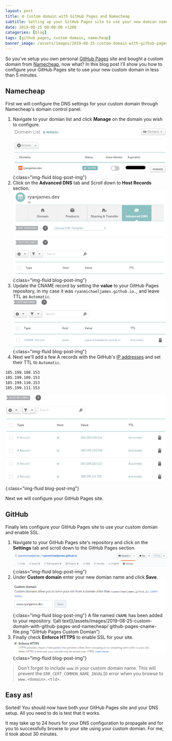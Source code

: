 ```yaml
---
layout: post
title: 🌐 Custom domain with GitHub Pages and Namecheap
subtitle: Setting up your GitHub Pages site to use your new domian name you bought from Namecheap
date: 2019-08-25 00:00:00 +1200
categories: [blog]
tags: [github pages, custom domain, namecheap]
banner_image: /assets/images/2019-08-25-custom-domain-with-github-pages-and-namecheap/banner.png
---
```


So you've setup you own personal [GitHub Pages](https://pages.github.com) site and bought a custom domain from [Namecheap](https://www.namecheap.com), now what? In this blog post I'll show you how to configure your GitHub Pages site to use your new custom domain in less than 5 minutes.

## Namecheap
First we will configure the DNS settings for your custom domain through Namecheap's domain control panel.

1. Navigate to your domian list and click **Manage** on the domain you wish to configure.
![Screenshot of the Namecheap domain list](/assets/images/2019-08-25-custom-domain-with-github-pages-and-namecheap/namecheap-domian-list.png "Namecheap domian list"){:class="img-fluid blog-post-img"}
2. Click on the **Advanced DNS** tab and Scroll down to **Host Records** section.
![Screenshot of the Namecheap DNS control panel](/assets/images/2019-08-25-custom-domain-with-github-pages-and-namecheap/namecheap-advanced-dns.png "Namecheap Advanced DNS"){:class="img-fluid blog-post-img"}
4. Update the CNAME record by setting the **value** to your GitHub Pages repository, in my case it was `ryanmichaeljames.github.io.`, and leave TTL as `Automatic`.
![Screenshot of the CNAME record](/assets/images/2019-08-25-custom-domain-with-github-pages-and-namecheap/namecheap-cname-record.png "Namecheap CNAME Record"){:class="img-fluid blog-post-img"}
5. Next we'll add a few A records with the GitHub's [IP addresses](https://help.github.com/en/articles/setting-up-an-apex-domain#configuring-a-records-with-your-dns-provider) and set their TTL to `Automatic`.
```
185.199.108.153
185.199.109.153
185.199.110.153
185.199.111.153
```
![Screenshot of the A records](/assets/images/2019-08-25-custom-domain-with-github-pages-and-namecheap/namecheap-a-records.png "Namecheap A Records"){:class="img-fluid blog-post-img"}

Next we will configure your GitHub Pages site.

## GitHub

Finally lets configure your GitHub Pages site to use your custom domian and enable SSL.

1. Navigate to your GitHub Pages site's repository and click on the **Settings** tab and scroll down to the GitHub Pages section.
![Screenshot of the GitHub settings tab.](/assets/images/2019-08-25-custom-domain-with-github-pages-and-namecheap/github-pages-settings.png "GitHub Pages Settings"){:class="img-fluid blog-post-img"}
3. Under **Custom domain** enter your new domian name and click **Save**.
![Screenshot of the GitHub Pages custom domain field](/assets/images/2019-08-25-custom-domain-with-github-pages-and-namecheap/github-pages-custom-domian.png "GitHub Pages Custom Domian"){:class="img-fluid blog-post-img"}
A file named `CNAME` has been added to your repository.
![alt text](/assets/images/2019-08-25-custom-domain-with-github-pages-and-namecheap/
github-pages-cname-file.png "GitHub Pages Custom Domian")
5. Finally check **Enforce HTTPS** to enable SSL for your site.
![Screenshot of the GitHub Pages enforce HTTPs field](/assets/images/2019-08-25-custom-domain-with-github-pages-and-namecheap/github-pages-enforce-https.png "GitHub Pages Custom Domian"){:class="img-fluid blog-post-img"}


> Don't forget to include `www` in your custom domain name. This will prevent the  `ERR_CERT_COMMON_NAME_INVALID` error when you browse to `www.<domain>.<tld>`.

## Easy as!

Sorted! You should now have both your GitHub Pages site and your DNS setup. All you need to do is test that it works.

It may take up to 24 hours for your DNS configuration to propagate and for you to successfully browse to your site using your custom domian. For me, it took about 30 minutes.